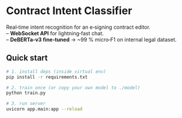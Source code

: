 # Contract Intent Classifier
Real‑time intent recognition for an e‑signing contract editor.  
– **WebSocket API** for lightning‑fast chat.  
– **DeBERTa‑v3 fine‑tuned** → ~99 % micro‑F1 on internal legal dataset.

## Quick start
```bash
# 1. install deps (inside virtual env)
pip install -r requirements.txt

# 2. train once (or copy your own model to ./model)
python train.py

# 3. run server
uvicorn app.main:app --reload